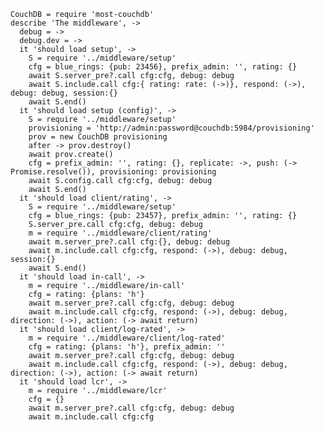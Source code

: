     CouchDB = require 'most-couchdb'
    describe 'The middleware', ->
      debug = ->
      debug.dev = ->
      it 'should load setup', ->
        S = require '../middleware/setup'
        cfg = blue_rings: {pub: 23456}, prefix_admin: '', rating: {}
        await S.server_pre?.call cfg:cfg, debug: debug
        await S.include.call cfg:{ rating: rate: (->)}, respond: (->), debug: debug, session:{}
        await S.end()
      it 'should load setup (config)', ->
        S = require '../middleware/setup'
        provisioning = 'http://admin:password@couchdb:5984/provisioning'
        prov = new CouchDB provisioning
        after -> prov.destroy()
        await prov.create()
        cfg = prefix_admin: '', rating: {}, replicate: ->, push: (-> Promise.resolve()), provisioning: provisioning
        await S.config.call cfg:cfg, debug: debug
        await S.end()
      it 'should load client/rating', ->
        S = require '../middleware/setup'
        cfg = blue_rings: {pub: 23457}, prefix_admin: '', rating: {}
        S.server_pre.call cfg:cfg, debug: debug
        m = require '../middleware/client/rating'
        await m.server_pre?.call cfg:{}, debug: debug
        await m.include.call cfg:cfg, respond: (->), debug: debug, session:{}
        await S.end()
      it 'should load in-call', ->
        m = require '../middleware/in-call'
        cfg = rating: {plans: 'h'}
        await m.server_pre?.call cfg:cfg, debug: debug
        await m.include.call cfg:cfg, respond: (->), debug: debug, direction: (->), action: (-> await return)
      it 'should load client/log-rated', ->
        m = require '../middleware/client/log-rated'
        cfg = rating: {plans: 'h'}, prefix_admin: ''
        await m.server_pre?.call cfg:cfg, debug: debug
        await m.include.call cfg:cfg, respond: (->), debug: debug, direction: (->), action: (-> await return)
      it 'should load lcr', ->
        m = require '../middleware/lcr'
        cfg = {}
        await m.server_pre?.call cfg:cfg, debug: debug
        await m.include.call cfg:cfg
